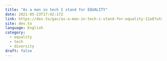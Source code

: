 ```yaml
---
title: "As a man in tech I stand for EQUALITY"
date: 2021-05-23T17:42:17Z
link: https://dev.to/gac/as-a-man-in-tech-i-stand-for-equality-11o8?utm_medium=RSS&utm_source=news.12bit.vn
site: dev.to
language: English
category:
  - equality
  - tech
  - diversity
draft: false
---
```


